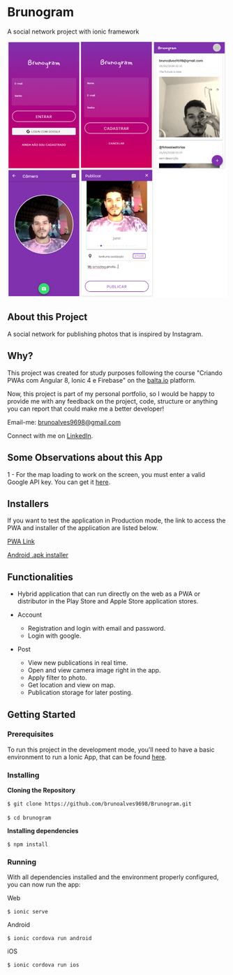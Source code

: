 # Brunogram

A social network project with ionic framework

![App Screenshots](https://github.com/brunoalves9698/Brunogram/blob/master/full-app.png)

## About this Project

A social network for publishing photos that is inspired by Instagram.

## Why?

This project was created for study purposes following the course "Criando PWAs com Angular 8, Ionic 4 e Firebase" on the [balta.io](https://balta.io/cursos/criando-pwas-com-angular-ionic-e-firebase) platform.

Now, this project is part of my personal portfolio, so I would be happy to provide me with any feedback on the project, code, structure or anything you can report that could make me a better developer!

Email-me: brunoalves9698@gmail.com

Connect with me on [LinkedIn](https://www.linkedin.com/in/bruno-alves-de-souza-44a934196/).

## Some Observations about this App

1 - For the map loading to work on the screen, you must enter a valid Google API key. You can get it [here](https://developers.google.com/maps/documentation/javascript/get-api-key?hl=en#key).

## Installers

If you want to test the application in Production mode, the link to access the PWA and installer of the application are listed below.

[PWA Link](https://brunogram-58bd1.firebaseapp.com/home)

[Android .apk installer](https://drive.google.com/file/d/1PI2nBBpl2UY6TNluiOeL78gt_-2BLuXK/view)

## Functionalities

- Hybrid application that can run directly on the web as a PWA or distributor in the Play Store and Apple Store application stores.

- Account
  - Registration and login with email and password.
  - Login with google.

- Post
  - View new publications in real time.
  - Open and view camera image right in the app.
  - Apply filter to photo.
  - Get location and view on map.
  - Publication storage for later posting.
  
## Getting Started

### Prerequisites

To run this project in the development mode, you'll need to have a basic environment to run a Ionic App, that can be found [here](https://ionicframework.com/docs/installation/cli).

### Installing

**Cloning the Repository**

```
$ git clone https://github.com/brunoalves9698/Brunogram.git

$ cd brunogram
```

**Installing dependencies**

```
$ npm install
```

### Running

With all dependencies installed and the environment properly configured, you can now run the app:

Web

```
$ ionic serve
```

Android

```
$ ionic cordova run android
```

iOS

```
$ ionic cordova run ios
```





